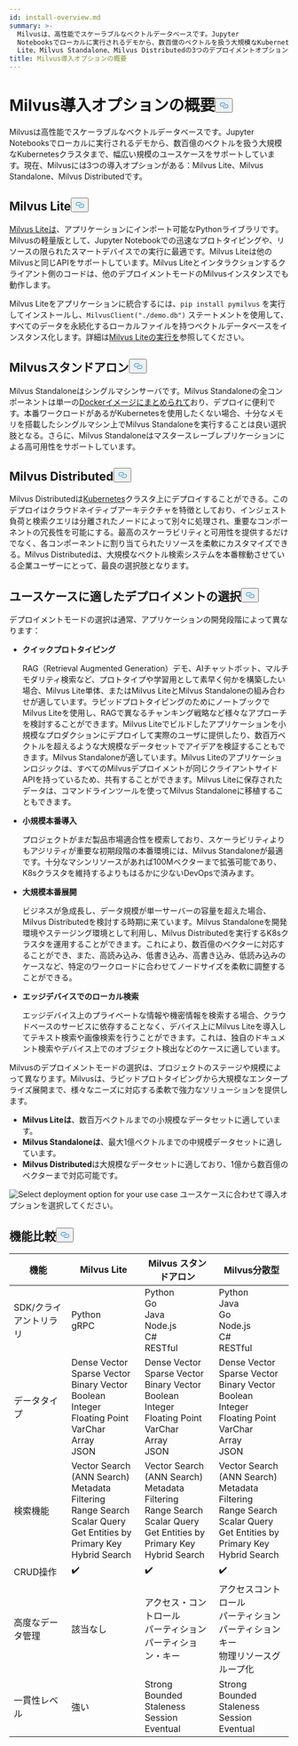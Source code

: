 ```yaml
---
id: install-overview.md
summary: >-
  Milvusは、高性能でスケーラブルなベクトルデータベースです。Jupyter
  Notebooksでローカルに実行されるデモから、数百億のベクトルを扱う大規模なKubernetesクラスタまで、幅広い規模のユースケースをサポートしている。現在、MilvusにはMilvus
  Lite、Milvus Standalone、Milvus Distributedの3つのデプロイメントオプションがあります。
title: Milvus導入オプションの概要
---
```

<h1 id="Overview-of-Milvus-Deployment-Options" class="common-anchor-header">Milvus導入オプションの概要<button data-href="#Overview-of-Milvus-Deployment-Options" class="anchor-icon" translate="no">
      <svg translate="no"
        aria-hidden="true"
        focusable="false"
        height="20"
        version="1.1"
        viewBox="0 0 16 16"
        width="16"
      >
        <path
          fill="#0092E4"
          fill-rule="evenodd"
          d="M4 9h1v1H4c-1.5 0-3-1.69-3-3.5S2.55 3 4 3h4c1.45 0 3 1.69 3 3.5 0 1.41-.91 2.72-2 3.25V8.59c.58-.45 1-1.27 1-2.09C10 5.22 8.98 4 8 4H4c-.98 0-2 1.22-2 2.5S3 9 4 9zm9-3h-1v1h1c1 0 2 1.22 2 2.5S13.98 12 13 12H9c-.98 0-2-1.22-2-2.5 0-.83.42-1.64 1-2.09V6.25c-1.09.53-2 1.84-2 3.25C6 11.31 7.55 13 9 13h4c1.45 0 3-1.69 3-3.5S14.5 6 13 6z"
        ></path>
      </svg>
    </button></h1><p>Milvusは高性能でスケーラブルなベクトルデータベースです。Jupyter Notebooksでローカルに実行されるデモから、数百億のベクトルを扱う大規模なKubernetesクラスタまで、幅広い規模のユースケースをサポートしています。現在、Milvusには3つの導入オプションがある：Milvus Lite、Milvus Standalone、Milvus Distributedです。</p>
<h2 id="Milvus-Lite" class="common-anchor-header">Milvus Lite<button data-href="#Milvus-Lite" class="anchor-icon" translate="no">
      <svg translate="no"
        aria-hidden="true"
        focusable="false"
        height="20"
        version="1.1"
        viewBox="0 0 16 16"
        width="16"
      >
        <path
          fill="#0092E4"
          fill-rule="evenodd"
          d="M4 9h1v1H4c-1.5 0-3-1.69-3-3.5S2.55 3 4 3h4c1.45 0 3 1.69 3 3.5 0 1.41-.91 2.72-2 3.25V8.59c.58-.45 1-1.27 1-2.09C10 5.22 8.98 4 8 4H4c-.98 0-2 1.22-2 2.5S3 9 4 9zm9-3h-1v1h1c1 0 2 1.22 2 2.5S13.98 12 13 12H9c-.98 0-2-1.22-2-2.5 0-.83.42-1.64 1-2.09V6.25c-1.09.53-2 1.84-2 3.25C6 11.31 7.55 13 9 13h4c1.45 0 3-1.69 3-3.5S14.5 6 13 6z"
        ></path>
      </svg>
    </button></h2><p><a href="https://milvus.io/docs/milvus_lite.md">Milvus Liteは</a>、アプリケーションにインポート可能なPythonライブラリです。Milvusの軽量版として、Jupyter Notebookでの迅速なプロトタイピングや、リソースの限られたスマートデバイスでの実行に最適です。Milvus Liteは他のMilvusと同じAPIをサポートしています。Milvus Liteとインタラクションするクライアント側のコードは、他のデプロイメントモードのMilvusインスタンスでも動作します。</p>
<p>Milvus Liteをアプリケーションに統合するには、<code translate="no">pip install pymilvus</code> を実行してインストールし、<code translate="no">MilvusClient(&quot;./demo.db&quot;)</code> ステートメントを使用して、すべてのデータを永続化するローカルファイルを持つベクトルデータベースをインスタンス化します。詳細は<a href="https://milvus.io/docs/milvus_lite.md">Milvus Liteの実行を</a>参照してください。</p>
<h2 id="Milvus-Standalone" class="common-anchor-header">Milvusスタンドアロン<button data-href="#Milvus-Standalone" class="anchor-icon" translate="no">
      <svg translate="no"
        aria-hidden="true"
        focusable="false"
        height="20"
        version="1.1"
        viewBox="0 0 16 16"
        width="16"
      >
        <path
          fill="#0092E4"
          fill-rule="evenodd"
          d="M4 9h1v1H4c-1.5 0-3-1.69-3-3.5S2.55 3 4 3h4c1.45 0 3 1.69 3 3.5 0 1.41-.91 2.72-2 3.25V8.59c.58-.45 1-1.27 1-2.09C10 5.22 8.98 4 8 4H4c-.98 0-2 1.22-2 2.5S3 9 4 9zm9-3h-1v1h1c1 0 2 1.22 2 2.5S13.98 12 13 12H9c-.98 0-2-1.22-2-2.5 0-.83.42-1.64 1-2.09V6.25c-1.09.53-2 1.84-2 3.25C6 11.31 7.55 13 9 13h4c1.45 0 3-1.69 3-3.5S14.5 6 13 6z"
        ></path>
      </svg>
    </button></h2><p>Milvus Standaloneはシングルマシンサーバです。Milvus Standaloneの全コンポーネントは単一の<a href="https://milvus.io/docs/install_standalone-docker.md">Dockerイメージにまとめられて</a>おり、デプロイに便利です。本番ワークロードがあるがKubernetesを使用したくない場合、十分なメモリを搭載したシングルマシン上でMilvus Standaloneを実行することは良い選択肢となる。さらに、Milvus Standaloneはマスタースレーブレプリケーションによる高可用性をサポートしています。</p>
<h2 id="Milvus-Distributed" class="common-anchor-header">Milvus Distributed<button data-href="#Milvus-Distributed" class="anchor-icon" translate="no">
      <svg translate="no"
        aria-hidden="true"
        focusable="false"
        height="20"
        version="1.1"
        viewBox="0 0 16 16"
        width="16"
      >
        <path
          fill="#0092E4"
          fill-rule="evenodd"
          d="M4 9h1v1H4c-1.5 0-3-1.69-3-3.5S2.55 3 4 3h4c1.45 0 3 1.69 3 3.5 0 1.41-.91 2.72-2 3.25V8.59c.58-.45 1-1.27 1-2.09C10 5.22 8.98 4 8 4H4c-.98 0-2 1.22-2 2.5S3 9 4 9zm9-3h-1v1h1c1 0 2 1.22 2 2.5S13.98 12 13 12H9c-.98 0-2-1.22-2-2.5 0-.83.42-1.64 1-2.09V6.25c-1.09.53-2 1.84-2 3.25C6 11.31 7.55 13 9 13h4c1.45 0 3-1.69 3-3.5S14.5 6 13 6z"
        ></path>
      </svg>
    </button></h2><p>Milvus Distributedは<a href="https://milvus.io/docs/install_cluster-milvusoperator.md">Kubernetes</a>クラスタ上にデプロイすることができる。このデプロイはクラウドネイティブアーキテクチャを特徴としており、インジェスト負荷と検索クエリは分離されたノードによって別々に処理され、重要なコンポーネントの冗長性を可能にする。最高のスケーラビリティと可用性を提供するだけでなく、各コンポーネントに割り当てられたリソースを柔軟にカスタマイズできる。Milvus Distributedは、大規模なベクトル検索システムを本番稼動させている企業ユーザーにとって、最良の選択肢となります。</p>
<h2 id="Choose-the-Right-Deployment-for-Your-Use-Case" class="common-anchor-header">ユースケースに適したデプロイメントの選択<button data-href="#Choose-the-Right-Deployment-for-Your-Use-Case" class="anchor-icon" translate="no">
      <svg translate="no"
        aria-hidden="true"
        focusable="false"
        height="20"
        version="1.1"
        viewBox="0 0 16 16"
        width="16"
      >
        <path
          fill="#0092E4"
          fill-rule="evenodd"
          d="M4 9h1v1H4c-1.5 0-3-1.69-3-3.5S2.55 3 4 3h4c1.45 0 3 1.69 3 3.5 0 1.41-.91 2.72-2 3.25V8.59c.58-.45 1-1.27 1-2.09C10 5.22 8.98 4 8 4H4c-.98 0-2 1.22-2 2.5S3 9 4 9zm9-3h-1v1h1c1 0 2 1.22 2 2.5S13.98 12 13 12H9c-.98 0-2-1.22-2-2.5 0-.83.42-1.64 1-2.09V6.25c-1.09.53-2 1.84-2 3.25C6 11.31 7.55 13 9 13h4c1.45 0 3-1.69 3-3.5S14.5 6 13 6z"
        ></path>
      </svg>
    </button></h2><p>デプロイメントモードの選択は通常、アプリケーションの開発段階によって異なります：</p>
<ul>
<li><p><strong>クイックプロトタイピング</strong></p>
<p>RAG（Retrieval Augmented Generation）デモ、AIチャットボット、マルチモダリティ検索など、プロトタイプや学習用として素早く何かを構築したい場合、Milvus Lite単体、またはMilvus LiteとMilvus Standaloneの組み合わせが適しています。ラピッドプロトタイピングのためにノートブックでMilvus Liteを使用し、RAGで異なるチャンキング戦略など様々なアプローチを検討することができます。Milvus Liteでビルドしたアプリケーションを小規模なプロダクションにデプロイして実際のユーザに提供したり、数百万ベクトルを超えるような大規模なデータセットでアイデアを検証することもできます。Milvus Standaloneが適しています。Milvus Liteのアプリケーションロジックは、すべてのMilvusデプロイメントが同じクライアントサイドAPIを持っているため、共有することができます。Milvus Liteに保存されたデータは、コマンドラインツールを使ってMilvus Standaloneに移植することもできます。</p></li>
<li><p><strong>小規模本番導入</strong></p>
<p>プロジェクトがまだ製品市場適合性を模索しており、スケーラビリティよりもアジリティが重要な初期段階の本番環境には、Milvus Standaloneが最適です。十分なマシンリソースがあれば100Mベクターまで拡張可能であり、K8sクラスタを維持するよりもはるかに少ないDevOpsで済みます。</p></li>
<li><p><strong>大規模本番展開</strong></p>
<p>ビジネスが急成長し、データ規模が単一サーバーの容量を超えた場合、Milvus Distributedを検討する時期に来ています。Milvus Standaloneを開発環境やステージング環境として利用し、Milvus Distributedを実行するK8sクラスタを運用することができます。これにより、数百億のベクターに対応することができ、また、高読み込み、低書き込み、高書き込み、低読み込みのケースなど、特定のワークロードに合わせてノードサイズを柔軟に調整することができる。</p></li>
<li><p><strong>エッジデバイスでのローカル検索</strong></p>
<p>エッジデバイス上のプライベートな情報や機密情報を検索する場合、クラウドベースのサービスに依存することなく、デバイス上にMilvus Liteを導入してテキスト検索や画像検索を行うことができます。これは、独自のドキュメント検索やデバイス上でのオブジェクト検出などのケースに適しています。</p></li>
</ul>
<p>Milvusのデプロイメントモードの選択は、プロジェクトのステージや規模によって異なります。Milvusは、ラピッドプロトタイピングから大規模なエンタープライズ展開まで、様々なニーズに対応する柔軟で強力なソリューションを提供します。</p>
<ul>
<li><strong>Milvus Liteは</strong>、数百万ベクトルまでの小規模なデータセットに適しています。</li>
<li><strong>Milvus Standaloneは</strong>、最大1億ベクトルまでの中規模データセットに適しています。</li>
<li><strong>Milvus Distributed</strong>は大規模なデータセットに適しており、1億から数百億のベクターまで対応可能です。</li>
</ul>
<p>
  
   <span class="img-wrapper"> <img translate="no" src="/docs/v2.5.x/assets/select-deployment-option.png" alt="Select deployment option for your use case" class="doc-image" id="select-deployment-option-for-your-use-case" />
   </span> <span class="img-wrapper"> <span>ユースケースに合わせて導入オプションを選択してください。</span> </span></p>
<h2 id="Comparison-on-functionalities" class="common-anchor-header">機能比較<button data-href="#Comparison-on-functionalities" class="anchor-icon" translate="no">
      <svg translate="no"
        aria-hidden="true"
        focusable="false"
        height="20"
        version="1.1"
        viewBox="0 0 16 16"
        width="16"
      >
        <path
          fill="#0092E4"
          fill-rule="evenodd"
          d="M4 9h1v1H4c-1.5 0-3-1.69-3-3.5S2.55 3 4 3h4c1.45 0 3 1.69 3 3.5 0 1.41-.91 2.72-2 3.25V8.59c.58-.45 1-1.27 1-2.09C10 5.22 8.98 4 8 4H4c-.98 0-2 1.22-2 2.5S3 9 4 9zm9-3h-1v1h1c1 0 2 1.22 2 2.5S13.98 12 13 12H9c-.98 0-2-1.22-2-2.5 0-.83.42-1.64 1-2.09V6.25c-1.09.53-2 1.84-2 3.25C6 11.31 7.55 13 9 13h4c1.45 0 3-1.69 3-3.5S14.5 6 13 6z"
        ></path>
      </svg>
    </button></h2><table>
<thead>
<tr><th>機能</th><th>Milvus Lite</th><th>Milvus スタンドアロン</th><th>Milvus分散型</th></tr>
</thead>
<tbody>
<tr><td>SDK/クライアントリラリ</td><td>Python<br/>gRPC</td><td>Python<br/>Go<br/>Java<br/>Node.js<br/>C#<br/>RESTful</td><td>Python<br/>Java<br/>Go<br/>Node.js<br/>C#<br/>RESTful</td></tr>
<tr><td>データタイプ</td><td>Dense Vector<br/>Sparse Vector<br/>Binary Vector<br/>Boolean<br/>Integer<br/>Floating Point<br/>VarChar<br/>Array<br/>JSON</td><td>Dense Vector<br/>Sparse Vector<br/>Binary Vector<br/>Boolean<br/>Integer<br/>Floating Point<br/>VarChar<br/>Array<br/>JSON</td><td>Dense Vector<br/>Sparse Vector<br/>Binary Vector<br/>Boolean<br/>Integer<br/>Floating Point<br/>VarChar<br/>Array<br/>JSON</td></tr>
<tr><td>検索機能</td><td>Vector Search (ANN Search)<br/>Metadata Filtering<br/>Range Search<br/>Scalar Query<br/>Get Entities by Primary Key<br/>Hybrid Search</td><td>Vector Search (ANN Search)<br/>Metadata Filtering<br/>Range Search<br/>Scalar Query<br/>Get Entities by Primary Key<br/>Hybrid Search</td><td>Vector Search (ANN Search)<br/>Metadata Filtering<br/>Range Search<br/>Scalar Query<br/>Get Entities by Primary Key<br/>Hybrid Search</td></tr>
<tr><td>CRUD操作</td><td>✔️</td><td>✔️</td><td>✔️</td></tr>
<tr><td>高度なデータ管理</td><td>該当なし</td><td>アクセス・コントロール<br/>パーティション<br/>パーティション・キー</td><td>アクセスコントロール<br/>パーティション<br/>パーティションキー<br/>物理リソースグループ化</td></tr>
<tr><td>一貫性レベル</td><td>強い</td><td>Strong<br/>Bounded Staleness<br/>Session<br/>Eventual</td><td>Strong<br/>Bounded Staleness<br/>Session<br/>Eventual</td></tr>
</tbody>
</table>
